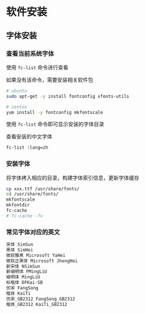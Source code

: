 # 软件安装

## 字体安装

### 查看当前系统字体

使用 `fc-list` 命令进行查看

如果没有该命令，需要安装相关软件包

```bash
# ubuntu
sudo apt-get -y install fontconfig xfonts-utils

# centos
yum install -y fontconfig mkfontscale
```

使用 `fc-list` 命令即可显示安装的字体目录

查看安装的中文字体

```bash
fc-list :lang=zh
```

### 安装字体

将字体拷入相应的目录，构建字体索引信息，更新字体缓存

```bash
cp xxx.ttf /usr/share/fonts/
cd /usr/share/fonts/
mkfontscale
mkfontdir
fc-cache
# fc-cache -fv
```

### 常见字体对应的英文

```bash
宋体 SimSun
黑体 SimHei
微软雅黑 Microsoft YaHei
微软正黑体 Microsoft JhengHei
新宋体 NSimSun
新细明体 PMingLiU
细明体 MingLiU
标楷体 DFKai-SB
仿宋 FangSong
楷体 KaiTi
仿宋_GB2312 FangSong_GB2312
楷体_GB2312 KaiTi_GB2312
```
